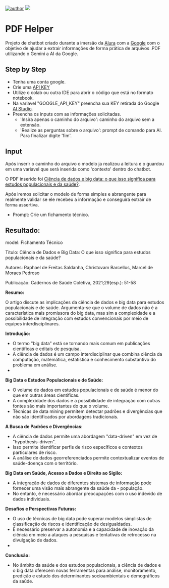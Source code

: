 [![author](https://img.shields.io/badge/Author-Rodrigo&nbsp;Martins-red.svg)](https://www.linkedin.com/in/rodrigo-martins-rodrigues/)
[![](https://img.shields.io/badge/Python-3.11+-blue.svg)](https://www.python.org/)


# PDF Helper

Projeto de chatbot criado durante a imersão da [Alura](https://www.alura.com.br/) com a [Google](https://ai.google/) com o objetivo de ajudar a extrair informações de forma prática de arquivos .PDF utilizando o Gemini a AI da Google. 


## Step by Step 

- Tenha uma conta google.
- Crie uma [API KEY](https://aistudio.google.com/app/apikey)
- Utilize o colab ou outra IDE para abrir o código que está no formato notebook.
- Na variavel "GOOGLE_API_KEY" preencha sua KEY retirada do Google [AI Studio](https://aistudio.google.com/app/apikey).
- Preencha os inputs com as informações solicitadas.
    - 'Insira apenas o caminho do arquivo': caminho do arquivo sem a extensão.
    - 'Realize as perguntas sobre o arquivo': prompt de comando para AI. Para finalizar digite 'fim'.  

## Input

Após inserir o caminho do arquivo o modelo ja realizou a leitura e o guardou em uma variavel que será inserida como 'contexto' dentro do chatbot. 

O PDF inserido foi [Ciência de dados e big data: o que isso significa
para estudos populacionais e da saúde?](https://www.scielo.br/j/cadsc/a/JWLSWTVvPcKkkbB6p5VPVTL/?format=pdf&lang=pt).

Após iremos solicitar o modelo de forma simples e abrangente para realmente validar se ele recebeu a informação e conseguirá extrair de forma assertiva. 


- Prompt: Crie um fichamento técnico.

## Resultado: 

model: Fichamento Técnico

Título: Ciência de Dados e Big Data: O que isso significa para estudos populacionais e da saúde?

Autores: Raphael de Freitas Saldanha, Christovam Barcellos, Marcel de Moraes Pedroso

Publicação: Cadernos de Saúde Coletiva, 2021;29(esp.): 51-58

**Resumo:**

O artigo discute as implicações da ciência de dados e big data para estudos populacionais e de saúde. Argumenta-se que o volume de dados não é a característica mais promissora do big data, mas sim a complexidade e a possibilidade de integração com estudos convencionais por meio de equipes interdisciplinares.

**Introdução:**

- O termo "big data" está se tornando mais comum em publicações científicas e editais de pesquisa.
- A ciência de dados é um campo interdisciplinar que combina ciência da computação, matemática, estatística e conhecimento substantivo do problema em análise.
- 
**Big Data e Estudos Populacionais e de Saúde:**

- O volume de dados em estudos populacionais e de saúde é menor do que em outras áreas científicas.
- A complexidade dos dados e a possibilidade de integração com outras fontes são mais importantes do que o volume.
- Técnicas de data mining permitem detectar padrões e divergências que não são identificados por abordagens tradicionais.


**A Busca de Padrões e Divergências:**

- A ciência de dados permite uma abordagem "data-driven" em vez de "hypothesis-driven".
- Isso permite identificar perfis de risco específicos e contextos particulares de risco.
- A análise de dados georreferenciados permite contextualizar eventos de saúde-doença com o território.
  
**Big Data em Saúde, Acesso a Dados e Direito ao Sigilo:**

- A integração de dados de diferentes sistemas de informação pode fornecer uma visão mais abrangente da saúde da - população.
- No entanto, é necessário abordar preocupações com o uso indevido de dados individuais.
  
**Desafios e Perspectivas Futuras:**

- O uso de técnicas de big data pode superar modelos simplistas de classificação de riscos e identificação de desigualdades.
- É necessário preservar a autonomia e a capacidade de inovação da ciência em meio a ataques a pesquisas e tentativas de retrocesso na divulgação de dados.
- 
**Conclusão:**

- No âmbito da saúde e dos estudos populacionais, a ciência de dados e o big data oferecem novas ferramentas para análise, monitoramento, predição e estudo dos determinantes socioambientais e demográficos da saúde.
